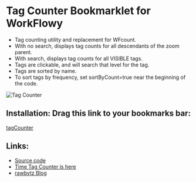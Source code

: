 # Tag Counter Bookmarklet for WorkFlowy
- Tag counting utility and replacement for WFcount.
- With no search, displays tag counts for all descendants of the zoom parent.
- With search, displays tag counts for all VISIBLE tags.
- Tags are clickable, and will search that level for the tag.
- Tags are sorted by name.
- To sort tags by frequency, set sortByCount=true near the beginning of the code.

![Tag Counter](https://i.imgur.com/Bzpzyco.png)

## Installation: Drag this link to your bookmarks bar:

<!-- EDIT!! sortByCount=false,showCompleted=true -->
<a href="javascript:(function tagCounter_1_6(sortByCount=false,showCompleted=true){if(typeof sortByCount!==&quot;boolean&quot;)sortByCount=false;if(typeof showCompleted!==&quot;boolean&quot;)showCompleted=true;function toastMsg(str,sec,err){WF.showMessage(str.bold(),err);setTimeout(()=&gt;WF.hideMessage(),(sec||2)*1e3)}function applyToEachItem(functionToApply,parent){functionToApply(parent);for(let child of parent.getChildren()){applyToEachItem(functionToApply,child)}}function findMatchingItems(itemPredicate,parent){const matches=[];function addIfMatch(item){if(itemPredicate(item)){matches.push(item)}}applyToEachItem(addIfMatch,parent);return matches}function isVisibleSearchResult(item){const isVisible=WF.completedVisible()||!item.isWithinCompleted();return item.data.search_result&amp;&amp;isVisible}function getWfTagsList(item){const tagCounts=item.isMainDocumentRoot()?getRootDescendantTagCounts():item.getTagManager().descendantTagCounts;const tagsList=tagCounts?tagCounts.getTagList():[];return tagsList.sort((a,b)=&gt;a.tag.localeCompare(b.tag))}function getItemTags(item){return WF.getItemNameTags(item).concat(WF.getItemNoteTags(item)).map(t=&gt;t.tag.toLowerCase())}function getAllTags(items){const tags=[];items.forEach(item=&gt;{tags.push(...getItemTags(item))});return tags}function getVisibleTagsList(item){const visibleItems=findMatchingItems(isVisibleSearchResult,item),tags=getAllTags(visibleItems),uniqueTags=new Set(tags),tagList=[];uniqueTags.forEach(uTag=&gt;{let uCount=tags.filter(t=&gt;t===uTag).length;tagList.push({tag:uTag,count:uCount})});return tagList.sort((a,b)=&gt;a.tag.localeCompare(b.tag))}if(!WF.completedVisible()&amp;&amp;showCompleted)WF.toggleCompletedVisible();const current=WF.currentItem();const tagCounts=WF.currentSearchQuery()?getVisibleTagsList(current):getWfTagsList(current);if(tagCounts.length===0){return void toastMsg(&quot;No tags found.&quot;,2,true)}if(sortByCount)tagCounts.sort((a,b)=&gt;b.count-a.count);const url=`${current.getUrl()}${current.isMainDocumentRoot()?&quot;#&quot;:&quot;&quot;}`;const total=tagCounts.reduce((sum,t)=&gt;t.count+sum,0),padMax=total.toString().length,search=WF.currentSearchQuery()?WF.currentSearchQuery()+&quot; : &quot;:&quot;&quot;;tagPre=tagCounts.map(t=&gt;`${t.count.toString().padStart(padMax,&quot; &quot;)}\t&lt;a class=&quot;tagLinks&quot; href=&quot;${url}?q=${encodeURIComponent(t.tag)}&quot;&gt;${t.tag}&lt;/a&gt;`);WF.showAlertDialog(`&lt;pre&gt;&lt;br&gt;${tagPre.join('&lt;br&gt;')}&lt;br&gt;&lt;br&gt;&lt;b&gt;${total}\tTOTAL&lt;/b&gt;&lt;/pre&gt;`,search+current.getNameInPlainText());setTimeout((function(){const tagLinks=document.getElementsByClassName(&quot;tagLinks&quot;);for(let tagLink of tagLinks){tagLink.addEventListener('click',(function(){WF.hideDialog()}),false)}}),100)})();">tagCounter</a>


## Links:
- [Source code](https://github.com/rawbytz/tag-counter/blob/master/tagCounter.js)
- [Time Tag Counter is here](https://rawbytz.github.io/time-tag-counter/)
- [rawbytz Blog](https://rawbytz.wordpress.com)

<!-- 
LINKS REFERENCING THIS

@BLOGGER Redirect https://rawbytz.blogspot.com/p/tag-counter-bookmarklet-for-workflowy.html

@BLOGGER Redirect https://rawbytz.blogspot.com/p/wfcount-bookmarklet.html

 -->
